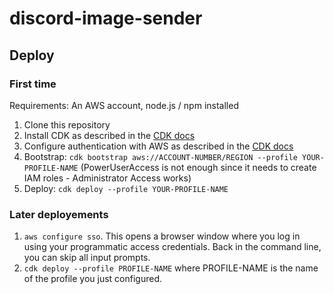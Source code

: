 # discord-image-sender

## Deploy

### First time

Requirements: An AWS account, node.js / npm installed

1. Clone this repository
2. Install CDK as described in
   the [CDK docs](https://docs.aws.amazon.com/cdk/v2/guide/work-with.html#work-with-prerequisites)
3. Configure authentication with AWS as described in
   the [CDK docs](https://docs.aws.amazon.com/cdk/v2/guide/getting_started.html#getting_started_auth)
4. Bootstrap: `cdk bootstrap aws://ACCOUNT-NUMBER/REGION --profile YOUR-PROFILE-NAME` (PowerUserAccess is not enough
   since it needs to create IAM roles - Administrator Access works)
5. Deploy: `cdk deploy --profile YOUR-PROFILE-NAME`

### Later deployements

1. `aws configure sso`. This opens a browser window where you log in using your programmatic access credentials. Back in
   the command line, you can skip all input prompts.
2. `cdk deploy --profile PROFILE-NAME` where PROFILE-NAME is the name of the profile you just configured.
